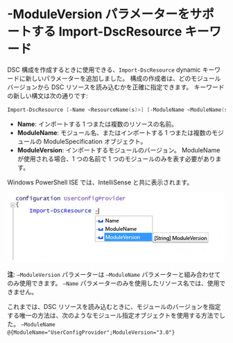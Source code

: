 # -ModuleVersion パラメーターをサポートする Import-DscResource キーワード

DSC 構成を作成するときに使用できる、`Import-DscResource` dynamic キーワードに新しいパラメーターを追加しました。 構成の作成者は、どのモジュール バージョンから DSC リソースを読み込むかを正確に指定できます。 キーワードの新しい構文は次の通りです:

```powershell
Import-DscResource [-Name <ResourceName(s)>] [-ModuleName <ModuleName(s)>] [-ModuleVersion <ModuleVersion>]
```

* **Name**: インポートする 1 つまたは複数のリソースの名前。
* **ModuleName**: モジュール名、またはインポートする 1 つまたは複数のモジュールの ModuleSpecification オブジェクト。
* **ModuleVersion**: インポートするモジュールのバージョン。 ModuleName が使用される場合、1 つの名前で 1 つのモジュールのみを表す必要があります。 

Windows PowerShell ISE では、IntelliSense と共に表示されます。

![](images/Import-DscResource-Modversion.jpg)

**注**: `–ModuleVersion` パラメーターは `–ModuleName` パラメーターと組み合わせてのみ使用できます。 `–Name` パラメーターのみを使用したリソース名では、使用できません。

これまでは、DSC リソースを読み込むときに、モジュールのバージョンを指定する唯一の方法は、次のようなモジュール指定オブジェクトを使用する方法でした。 `–ModuleName @{ModuleName="UserConfigProvider";ModuleVersion="3.0"}`



<!--HONumber=Jun16_HO4-->


